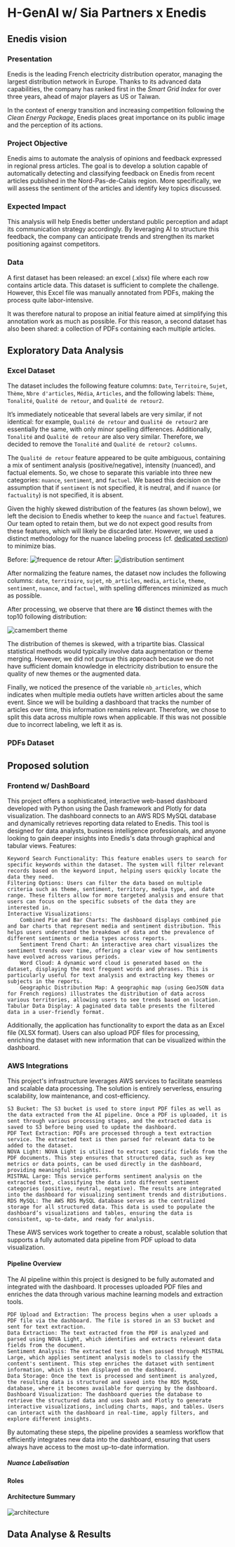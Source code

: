 # H-GenAI w/ Sia Partners x Enedis

##  Enedis vision
### Presentation
Enedis is the leading French electricity distribution operator, managing the largest distribution network in Europe. Thanks to its advanced data capabilities, the company has ranked first in the _Smart Grid Index_ for over three years, ahead of major players as US or Taiwan.

In the context of energy transition and increasing competition following the _Clean Energy Package_, Enedis places great importance on its public image and the perception of its actions.

### Project Objective
Enedis aims to automate the analysis of opinions and feedback expressed in regional press articles. The goal is to develop a solution capable of automatically detecting and classifying feedback on Enedis from recent articles published in the Nord-Pas-de-Calais region.
More specifically, we will assess the sentiment of the articles and identify key topics discussed.


### Expected Impact
This analysis will help Enedis better understand public perception and adapt its communication strategy accordingly. By leveraging AI to structure this feedback, the company can anticipate trends and strengthen its market positioning against competitors.

### Data

A first dataset has been released: an excel (.xlsx) file where each row contains article data. This dataset is sufficient to complete the challenge. However, this Excel file was manually annotated from PDFs, making the process quite labor-intensive.

It was therefore natural to propose an initial feature aimed at simplifying this annotation work as much as possible. For this reason, a second dataset has also been shared: a collection of PDFs containing each multiple articles.

## Exploratory Data Analysis

### Excel Dataset

The dataset includes the following feature columns: `Date`, `Territoire`, `Sujet`, `Thème`, `Nbre d'articles`, `Média`, `Articles`, and the following labels: `Thème`, `Tonalité`, `Qualité de retour`, and `Qualité de retour2`.

It’s immediately noticeable that several labels are very similar, if not identical: for example, `Qualité de retour` and `Qualité de retour2` are essentially the same, with only minor spelling differences. Additionally, `Tonalité` and `Qualité de retour` are also very similar. Therefore, we decided to remove the `Tonalité` and `Qualité de retour2 columns`.

The `Qualité de retour` feature appeared to be quite ambiguous, containing a mix of sentiment analysis (positive/negative), intensity (nuanced), and factual elements. So, we chose to separate this variable into three new categories: `nuance`, `sentiment`, and `factuel`. We based this decision on the assumption that if `sentiment` is not specified, it is neutral, and if `nuance` (or `factuality`) is not specified, it is absent.

Given the highly skewed distribution of the features (as shown below), we left the decision to Enedis whether to keep the `nuance` and `factuel` features. Our team opted to retain them, but we do not expect good results from these features, which will likely be discarded later. However, we used a distinct methodology for the nuance labeling process (cf. [dedicated section](#nuance-labelisation)) to minimize bias.

Before:
![frequence de retour](/static/qualité%20de%20retour%20bar.png)
After:
![distribution sentiment](/static/distribution%20sentiment.png)

After normalizing the feature names, the dataset now includes the following columns: `date`, `territoire`, `sujet`, `nb_articles`, `media`, `article`, `theme`, `sentiment`, `nuance`, and `factuel`, with spelling differences minimized as much as possible.

After processing, we observe that there are **16** distinct themes with the top10 following distribution:

![camembert theme](/static/camembert%20theme.png)



The distribution of themes is skewed, with a tripartite bias. Classical statistical methods would typically involve data augmentation or theme merging. However, we did not pursue this approach because we do not have sufficient domain knowledge in electricity distribution to ensure the quality of new themes or the augmented data.

Finally, we noticed the presence of the variable `nb_articles`, which indicates when multiple media outlets have written articles about the same event. Since we will be building a dashboard that tracks the number of articles over time, this information remains relevant. Therefore, we chose to split this data across multiple rows when applicable. If this was not possible due to incorrect labeling, we left it as is.


### PDFs Dataset


## Proposed solution

### Frontend w/ DashBoard

This project offers a sophisticated, interactive web-based dashboard developed with Python using the Dash framework and Plotly for data visualization. The dashboard connects to an AWS RDS MySQL database and dynamically retrieves reporting data related to Enedis. This tool is designed for data analysts, business intelligence professionals, and anyone looking to gain deeper insights into Enedis's data through graphical and tabular views.
Features:

    Keyword Search Functionality: This feature enables users to search for specific keywords within the dataset. The system will filter relevant records based on the keyword input, helping users quickly locate the data they need.
    Filtering Options: Users can filter the data based on multiple criteria such as theme, sentiment, territory, media type, and date range. These filters allow for more targeted analysis and ensure that users can focus on the specific subsets of the data they are interested in.
    Interactive Visualizations:
        Combined Pie and Bar Charts: The dashboard displays combined pie and bar charts that represent media and sentiment distribution. This helps users understand the breakdown of data and the prevalence of different sentiments or media types across reports.
        Sentiment Trend Chart: An interactive area chart visualizes the sentiment trends over time, offering a clear view of how sentiments have evolved across various periods.
        Word Cloud: A dynamic word cloud is generated based on the dataset, displaying the most frequent words and phrases. This is particularly useful for text analysis and extracting key themes or subjects in the reports.
        Geographic Distribution Map: A geographic map (using GeoJSON data for French regions) illustrates the distribution of data across various territories, allowing users to see trends based on location.
    Tabular Data Display: A paginated data table presents the filtered data in a user-friendly format.

Additionally, the application has functionality to export the data as an Excel file (XLSX format). Users can also upload PDF files for processing, enriching the dataset with new information that can be visualized within the dashboard.

### AWS Integrations

This project's infrastructure leverages AWS services to facilitate seamless and scalable data processing. The solution is entirely serverless, ensuring scalability, low maintenance, and cost-efficiency.

    S3 Bucket: The S3 bucket is used to store input PDF files as well as the data extracted from the AI pipeline. Once a PDF is uploaded, it is sent through various processing stages, and the extracted data is saved to S3 before being used to update the dashboard.
    PDF Text Extraction: PDFs are processed through a text extraction service. The extracted text is then parsed for relevant data to be added to the dataset.
    NOVA Light: NOVA Light is utilized to extract specific fields from the PDF documents. This step ensures that structured data, such as key metrics or data points, can be used directly in the dashboard, providing meaningful insights.
    MISTRAL Large: This service performs sentiment analysis on the extracted text, classifying the data into different sentiment categories (positive, neutral, negative). The results are integrated into the dashboard for visualizing sentiment trends and distributions.
    RDS MySQL: The AWS RDS MySQL database serves as the centralized storage for all structured data. This data is used to populate the dashboard’s visualizations and tables, ensuring the data is consistent, up-to-date, and ready for analysis.

These AWS services work together to create a robust, scalable solution that supports a fully automated data pipeline from PDF upload to data visualization.

#### Pipeline Overview

The AI pipeline within this project is designed to be fully automated and integrated with the dashboard. It processes uploaded PDF files and enriches the data through various machine learning models and extraction tools.

    PDF Upload and Extraction: The process begins when a user uploads a PDF file via the dashboard. The file is stored in an S3 bucket and sent for text extraction.
    Data Extraction: The text extracted from the PDF is analyzed and parsed using NOVA Light, which identifies and extracts relevant data fields from the document.
    Sentiment Analysis: The extracted text is then passed through MISTRAL Large, which applies sentiment analysis models to classify the content's sentiment. This step enriches the dataset with sentiment information, which is then displayed on the dashboard.
    Data Storage: Once the text is processed and sentiment is analyzed, the resulting data is structured and saved into the RDS MySQL database, where it becomes available for querying by the dashboard.
    Dashboard Visualization: The dashboard queries the database to retrieve the structured data and uses Dash and Plotly to generate interactive visualizations, including charts, maps, and tables. Users can interact with the dashboard in real-time, apply filters, and explore different insights.

By automating these steps, the pipeline provides a seamless workflow that efficiently integrates new data into the dashboard, ensuring that users always have access to the most up-to-date information.

##### Nuance Labelisation

#### Roles

#### Architecture Summary

![architecture](/static/architecture.png)

## Data Analyse & Results 
